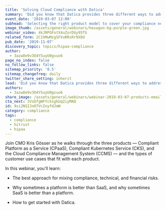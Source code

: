 ```yaml
---
title: 'Solving Cloud Compliance with Datica'
summary: 'Did you know that Datica provides three different ways to address cloud compliance? Each option fits a different type of technical use case, making Datica the most diverse way to tackle your next compliance audit.'
event_date: '2019-03-07 12:00'
subhead: 'Selecting the right product model to cover your compliance needs'
image_thumb: /assets/general/webinars/hexagon-bg-purple-green.jpg
webinar_video: 4kJRPGFotX4uZorDGy95TG
related_form: 2C1hMwMzgSFVuRRsRr9X0d
pub_date: '2019-11-07'
discovery_topic: topics/hipaa-compliance
author:
  - 3azwOe9v3O4YSuyU0gsuo6
page_no_index: false
no_follow_links: false
sitemap_priority: '0.5'
sitemap_changefreq: daily
twitter_share_setting: inherit
lead: 'Did you know that Datica provides three different ways to address cloud compliance? Each option fits a different type of technical use case, making Datica the most diverse way to tackle your next compliance audit.'
authors:
  - 3azwOe9v3O4YSuyU0gsuo6
share_image: /assets/general/webinars/webinar-2019-03-07-products-email.jpg
cta_next: 3VsDfgWFYcksgkUq2iyMAQ
id: 9si2NSIJnO7VcInyfdJmW
category: compliance
tags:
  - compliance
  - hitrust
  - hipaa
---
```

Join CMO Kris Gösser as he walks through the three products — Compliant Platform as a Service (CPaaS), Compliant Kubernetes Service (CKS), and the Cloud Compliance Management System (CCMS) — and the types of customer use cases that fit with each product.

In this webinar, you'll learn:

* The best approach for mixing compliance, technical, and financial risks.

* Why sometimes a platform is better than SaaS, and why sometimes SaaS is better than a platform.

* How to get started with Datica.
